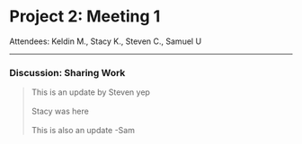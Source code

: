 # Project 2: Meeting 1
Attendees: Keldin M., Stacy K., Steven C., Samuel U

---

### Discussion: Sharing Work
> This is an update by Steven yep <br />  
> Stacy was here <br />  
This is also an update -Sam
